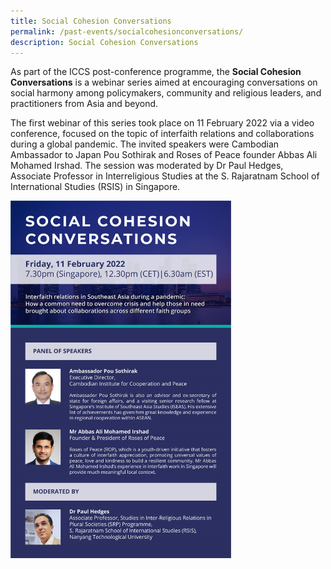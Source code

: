 ```yaml
---
title: Social Cohesion Conversations
permalink: /past-events/socialcohesionconversations/
description: Social Cohesion Conversations
---
```


As part of the ICCS post-conference programme, the **Social Cohesion Conversations** is a webinar series aimed at encouraging conversations on social harmony among policymakers, community and religious leaders, and practitioners from Asia and beyond.

The first webinar of this series took place on 11 February 2022 via a video conference, focused on the topic of interfaith relations and collaborations during a global pandemic. The invited speakers were Cambodian Ambassador to Japan Pou Sothirak and Roses of Peace founder Abbas Ali Mohamed Irshad. The session was moderated by Dr Paul Hedges, Associate Professor in Interreligious Studies at the S. Rajaratnam School of International Studies (RSIS) in Singapore.

<img src="/images/SocialCohesionConversations.jpg" 
     style="width:70%">
